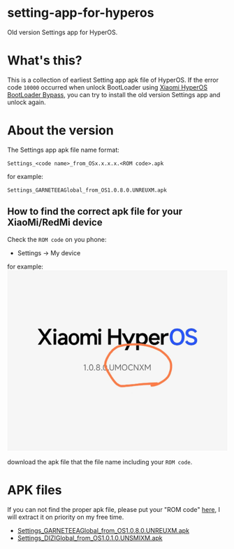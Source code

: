 # setting-app-for-hyperos
Old version Settings app for HyperOS.

# What's this?
This is a collection of earliest Setting app apk file of HyperOS.
If the error code `10000` occurred when unlock BootLoader using [Xiaomi HyperOS BootLoader Bypass](https://github.com/MlgmXyysd/Xiaomi-HyperOS-BootLoader-Bypass), you can try to install the old version Settings app and unlock again.

# About the version
The Settings app apk file name format:
```
Settings_<code name>_from_OSx.x.x.x.<ROM code>.apk
```

for example:
```
Settings_GARNETEEAGlobal_from_OS1.0.8.0.UNREUXM.apk
```

## How to find the correct apk file for your XiaoMi/RedMi device
Check the `ROM code` on you phone:
* Settings -> My device

for example:
![rom code](./rom_code.jpg)

download the apk file that the file name including your `ROM code`.

# APK files
If you can not find the proper apk file, please put your "ROM code" [here](https://github.com/code4fun1024/setting-app-for-hyperos/issues/1), I will extract it on priority on my free time.

* [Settings_GARNETEEAGlobal_from_OS1.0.8.0.UNREUXM.apk](https://drive.google.com/file/d/18VGV58Ci9eCs4TgR2ZCNdtAhE0fS5tIG/view?usp=sharing)
* [Settings_DIZIGlobal_from_OS1.0.1.0.UNSMIXM.apk](https://drive.google.com/file/d/1pDqKStGz42uGHDy-KMpNccajQLnioB-r/view?usp=sharing)